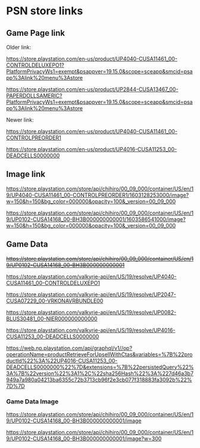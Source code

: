 # PSN store links


## Game Page link

Older link:

https://store.playstation.com/en-us/product/UP4040-CUSA11461_00-CONTROLDELUXEPO1?PlatformPrivacyWs1=exempt&psappver=19.15.0&scope=sceapp&smcid=psapp%3Alink%20menu%3Astore

https://store.playstation.com/en-us/product/UP2844-CUSA13467_00-PAPERDOLLSAMERIC?PlatformPrivacyWs1=exempt&psappver=19.15.0&scope=sceapp&smcid=psapp%3Alink%20menu%3Astore


Newer link:

https://store.playstation.com/en-us/product/UP4040-CUSA11461_00-CONTROLPREORDER1

https://store.playstation.com/en-us/product/UP4016-CUSA11253_00-DEADCELLS0000000


## Image link

https://store.playstation.com/store/api/chihiro/00_09_000/container/US/en/19/UP4040-CUSA11461_00-CONTROLPREORDER1/1603128253000/image?w=150&h=150&bg_color=000000&opacity=100&_version=00_09_000

https://store.playstation.com/store/api/chihiro/00_09_000/container/US/en/19/UP0102-CUSA14168_00-BH3B000000000001/1603586541000/image?w=150&h=150&bg_color=000000&opacity=100&_version=00_09_000



## Game Data

~~https://store.playstation.com/store/api/chihiro/00_09_000/container/US/en/19/UP0102-CUSA14168_00-BH3B000000000001~~

https://store.playstation.com/valkyrie-api/en/US/19/resolve/UP4040-CUSA11461_00-CONTROLDELUXEPO1

https://store.playstation.com/valkyrie-api/en/US/19/resolve/UP2047-CUSA07229_00-VRKONAVRBUNDLE00

https://store.playstation.com/valkyrie-api/en/US/19/resolve/UP0082-BLUS30481_00-NIER000000000000

https://store.playstation.com/valkyrie-api/en/US/19/resolve/UP4016-CUSA11253_00-DEADCELLS0000000


https://web.np.playstation.com/api/graphql/v1//op?operationName=productRetrieveForUpsellWithCtas&variables=%7B%22productId%22%3A%22UP4016-CUSA11253_00-DEADCELLS0000000%22%7D&extensions=%7B%22persistedQuery%22%3A%7B%22version%22%3A1%2C%22sha256Hash%22%3A%227d46a3b7949a7a980a04213ba6355c72b3713cb96f2e3cb077f318883fa3092b%22%7D%7D


### Game Data Image

https://store.playstation.com/store/api/chihiro/00_09_000/container/US/en/19/UP0102-CUSA14168_00-BH3B000000000001/image

https://store.playstation.com/store/api/chihiro/00_09_000/container/US/en/19/UP0102-CUSA14168_00-BH3B000000000001/image?w=300


